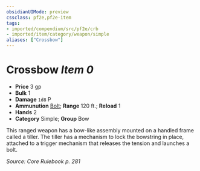 ```yaml
---
obsidianUIMode: preview
cssclass: pf2e,pf2e-item
tags:
- imported/compendium/src/pf2e/crb
- imported/item/category/weapon/simple
aliases: ["Crossbow"]
---
```

# Crossbow *Item 0*  

- **Price** 3 gp
- **Bulk** 1
- **Damage** `1d8` P
- **Ammunution** [Bolt](bolt.md); **Range** 120 ft.; **Reload** 1
- **Hands** 2
- **Category** Simple; **Group** Bow 

This ranged weapon has a bow-like assembly mounted on a handled frame called a tiller. The tiller has a mechanism to lock the bowstring in place, attached to a trigger mechanism that releases the tension and launches a bolt.

*Source: Core Rulebook p. 281*